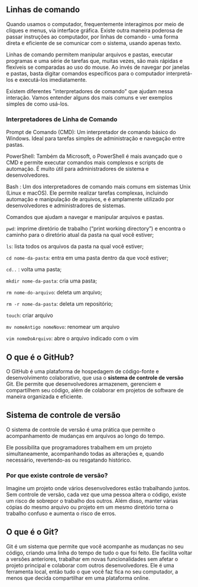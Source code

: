 ## Linhas de comando
Quando usamos o computador, frequentemente interagimos por meio de cliques e menus, via interface gráfica. Existe outra maneira poderosa de passar instruções ao computador, por linhas de comando - uma forma direta e eficiente de se comunicar com o sistema, usando apenas texto.

Linhas de comando permitem manipular arquivos e pastas, executar programas e uma série de tarefas que, muitas vezes, são mais rápidas e flexíveis se comparadas ao uso do mouse. Ao invés de navegar por janelas e pastas, basta digitar comandos específicos para o computador interpretá-los e executá-los imediatamente.

Existem diferentes "interpretadores de comando" que ajudam nessa interação. Vamos entender alguns dos mais comuns e ver exemplos simples de como usá-los.

### Interpretadores de Linha de Comando
Prompt de Comando (CMD): Um interpretador de comando básico do Windows. Ideal para tarefas simples de administração e navegação entre pastas.

PowerShell: Também da Microsoft, o PowerShell é mais avançado que o CMD e permite executar comandos mais complexos e scripts de automação. É muito útil para administradores de sistema e desenvolvedores.

Bash : Um dos interpretadores de comando mais comuns em sistemas Unix (Linux e macOS). Ele permite realizar tarefas complexas, incluindo automação e manipulação de arquivos, e é amplamente utilizado por desenvolvedores e administradores de sistemas.

Comandos que ajudam a navegar e manipular arquivos e pastas.

`pwd`: imprime diretório de trabalho (“print working directory”) e encontra o caminho para o diretório atual da pasta na qual você estiver;

`ls`: lista todos os arquivos da pasta na qual você estiver;

`cd nome-da-pasta`: entra em uma pasta dentro da que você estiver;

`cd..` : volta uma pasta;

`mkdir nome-da-pasta`: cria uma pasta;

`rm nome-do-arquivo`: deleta um arquivo;

`rm -r nome-da-pasta`: deleta um repositório;

`touch`: criar arquivo

`mv nomeAntigo nomeNovo`: renomear um arquivo

`vim nomeDoArquivo`: abre o arquivo indicado com o vim 

## O que é o GitHub?

O GitHub é uma plataforma de hospedagem de código-fonte e desenvolvimento colaborativo, que usa o **sistema de controle de versão** Git. Ele permite que desenvolvedores armazenem, gerenciem e compartilhem seu código, além de colaborar em projetos de software de maneira organizada e eficiente.

## Sistema de controle de versão
O sistema de controle de versão é uma prática que permite o acompanhamento de mudanças em arquivos ao longo do tempo.

Ele possibilita que programadores trabalhem em um projeto simultaneamente, acompanhando todas as alterações e, quando necessário, revertendo-as ou resgatando histórico.

### Por que existe controle de versão?

Imagine um projeto onde vários desenvolvedores estão trabalhando juntos. Sem controle de versão, cada vez que uma pessoa altera o código, existe um risco de sobrepor o trabalho dos outros. Além disso, manter várias cópias do mesmo arquivo ou projeto em um mesmo diretório torna o trabalho confuso e aumenta o risco de erros.

## O que é o Git?
Git é um sistema que permite que você acompanhe as mudanças no seu código, criando uma linha do tempo de tudo o que foi feito. Ele facilita voltar a versões anteriores, trabalhar em novas funcionalidades sem afetar o projeto principal e colaborar com outros desenvolvedores. Ele é uma ferramenta local, então tudo o que você faz fica no seu computador, a menos que decida compartilhar em uma plataforma online.


